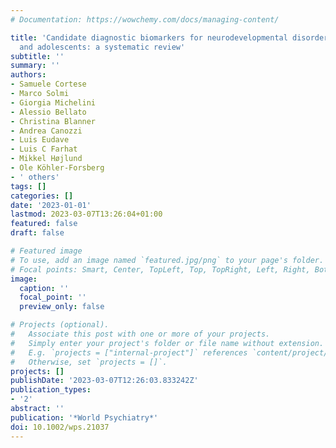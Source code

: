 ```yaml
---
# Documentation: https://wowchemy.com/docs/managing-content/

title: 'Candidate diagnostic biomarkers for neurodevelopmental disorders in children
  and adolescents: a systematic review'
subtitle: ''
summary: ''
authors:
- Samuele Cortese
- Marco Solmi
- Giorgia Michelini
- Alessio Bellato
- Christina Blanner
- Andrea Canozzi
- Luis Eudave
- Luis C Farhat
- Mikkel Højlund
- Ole Köhler-Forsberg
- ' others'
tags: []
categories: []
date: '2023-01-01'
lastmod: 2023-03-07T13:26:04+01:00
featured: false
draft: false

# Featured image
# To use, add an image named `featured.jpg/png` to your page's folder.
# Focal points: Smart, Center, TopLeft, Top, TopRight, Left, Right, BottomLeft, Bottom, BottomRight.
image:
  caption: ''
  focal_point: ''
  preview_only: false

# Projects (optional).
#   Associate this post with one or more of your projects.
#   Simply enter your project's folder or file name without extension.
#   E.g. `projects = ["internal-project"]` references `content/project/deep-learning/index.md`.
#   Otherwise, set `projects = []`.
projects: []
publishDate: '2023-03-07T12:26:03.833242Z'
publication_types:
- '2'
abstract: ''
publication: '*World Psychiatry*'
doi: 10.1002/wps.21037
---
```

